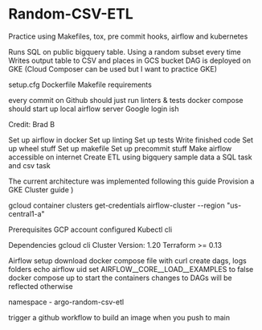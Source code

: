 # Random-CSV-ETL

Practice using Makefiles, tox, pre commit hooks, airflow and kubernetes

Runs SQL on public bigquery table. Using a random subset every time 
Writes output table to CSV and places in GCS bucket
DAG is deployed on GKE (Cloud Composer can be used but I want to practice GKE)

setup.cfg
Dockerfile
Makefile
requirements

every commit on Github should just run linters & tests
docker compose should start up local airflow server
Google login ish

Credit: Brad B


Set up airflow in docker
Set up linting
Set up tests 
Write finished code
Set up wheel stuff
Set up makefile
Set up precommit stuff
Make airflow accessible on internet
Create ETL using bigquery sample data 
a SQL task and csv task


The current architecture was implemented following this guide Provision a GKE Cluster guide )



gcloud container clusters get-credentials airflow-cluster --region "us-central1-a"

Prerequisites
GCP account configured
Kubectl cli

Dependencies
gcloud cli
Cluster Version: 1.20
Terraform >= 0.13


Airflow setup 
download docker compose file with curl
create dags, logs folders
echo airflow uid
set AIRFLOW__CORE__LOAD__EXAMPLES to false
docker compose up to start the containers
changes to DAGs will be reflected otherwise


namespace - argo-random-csv-etl


trigger a github workflow to build an image when you push to main